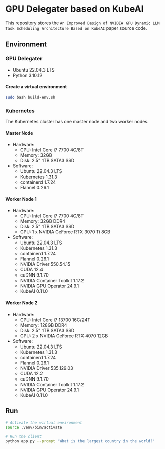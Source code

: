 # GPU Delegater based on KubeAI

This repository stores the `An Improved Design of NVIDIA GPU Dynamic LLM Task Scheduling Architecture Based on KubeAI` paper source code.

## Environment

### GPU Delegater

- Ubuntu 22.04.3 LTS
- Python 3.10.12

#### Create a virtual environment

```bash
sudo bash build-env.sh
```

### Kubernetes

The Kubernetes cluster has one master node and two worker nodes.

#### Master Node

- Hardware:
  - CPU: Intel Core i7 7700 4C/8T
  - Memory: 32GB
  - Disk: 2.5" 1TB SATA3 SSD
- Software:
  - Ubuntu 22.04.3 LTS
  - Kubernetes 1.31.3
  - containerd 1.7.24
  - Flannel 0.26.1

#### Worker Node 1

- Hardware:
  - CPU: Intel Core i7 7700 4C/8T
  - Memory: 32GB DDR4
  - Disk: 2.5" 1TB SATA3 SSD
  - GPU: 1 x NVIDIA GeForce RTX 3070 Ti 8GB
- Software:
  - Ubuntu 22.04.3 LTS
  - Kubernetes 1.31.3
  - containerd 1.7.24
  - Flannel 0.26.1
  - NVIDIA Driver 550.54.15
  - CUDA 12.4
  - cuDNN 9.1.70
  - NVIDIA Container Toolkit 1.17.2
  - NVIDIA GPU Operator 24.9.1
  - KubeAI 0.11.0

#### Worker Node 2

- Hardware:
  - CPU: Intel Core i7 13700 16C/24T
  - Memory: 128GB DDR4
  - Disk: 2.5" 1TB SATA3 SSD
  - GPU: 2 x NVIDIA GeForce RTX 4070 12GB
- Software:
  - Ubuntu 22.04.3 LTS
  - Kubernetes 1.31.3
  - containerd 1.7.24
  - Flannel 0.26.1
  - NVIDIA Driver 535.129.03
  - CUDA 12.2
  - cuDNN 9.1.70
  - NVIDIA Container Toolkit 1.17.2
  - NVIDIA GPU Operator 24.9.1
  - KubeAI 0.11.0

## Run

```bash
# Activate the virtual environment
source .venv/bin/activate

# Run the client
python app.py --prompt "What is the largest country in the world?"
```
